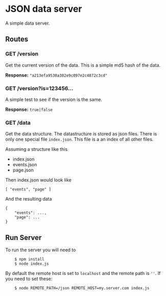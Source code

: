 # JSON data server

A simple data server.

## Routes

### GET /version

Get the current version of the data. This is a simple md5 hash of the data.

**Response:** `"a213efa9530a382e9c097e2c4872c3cd"`

### GET /version?is=123456...

A simple test to see if the version is the same.

**Response:** `true|false`

### GET /data

Get the data structure. The datastructure is stored as json files. There is only one special file `index.json`. This file is a an index of all other files.

Assuming a structure like this

- index.json
- events.json
- page.json

Then index.json would look like

```
[ "events", "page" ]
```

And the resulting data

```
{
    "events": ...,
    "page": ...
}
```


## Run Server

To run the server you will need to 

```
    $ npm install
    $ node index.js
```

By default the remote host is set to `localhost` and the remote path is `''`. If you need to set these:

```
    $ node REMOTE_PATH=/json REMOTE_HOST=my.server.com index.js
```